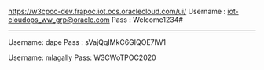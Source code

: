 
https://w3cpoc-dev.frapoc.iot.ocs.oraclecloud.com/ui/
Username : iot-cloudops_ww_grp@oracle.com
Pass : Welcome1234#

---
Username: dape 
Pass : sVajQqIMkC6GIQOE7lW1

Username: mlagally
Pass: W3CWoTPOC2020

